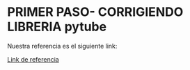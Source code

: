 # PRIMER PASO- CORRIGIENDO LIBRERIA pytube
Nuestra referencia es el siguiente link:

[Link de referencia](https://www.youtube.com/watch?v=Or7aNnrLF6s)
